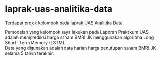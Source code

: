 # laprak-uas-analitika-data

Terdapat projek kelompok pada laprak UAS Analitika Data. <br/>

Pemodelan yang kelompok saya lakukan pada Laporan Praktikum UAS adalah memprediksi harga saham BMRI.JK menggunakan algoritma Long Short- Term Memory (LSTM). <br/>
Data yang digunakan adalah data harian harga penutupan saham BMRI.JK selama 5 tahun terakhir.<br/>
